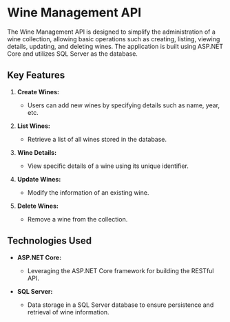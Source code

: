 # Wine Management API

The Wine Management API is designed to simplify the administration of a wine collection, allowing basic operations such as creating, listing, viewing details, updating, and deleting wines. The application is built using ASP.NET Core and utilizes SQL Server as the database.

## Key Features

1. **Create Wines:**
   - Users can add new wines by specifying details such as name, year, etc.

2. **List Wines:**
   - Retrieve a list of all wines stored in the database.

3. **Wine Details:**
   - View specific details of a wine using its unique identifier.

4. **Update Wines:**
   - Modify the information of an existing wine.

5. **Delete Wines:**
   - Remove a wine from the collection.

## Technologies Used

- **ASP.NET Core:**
  - Leveraging the ASP.NET Core framework for building the RESTful API.

- **SQL Server:**
  - Data storage in a SQL Server database to ensure persistence and retrieval of wine information.
